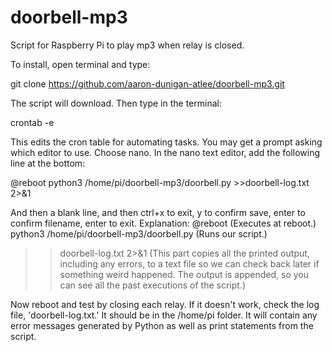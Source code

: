 # doorbell-mp3
Script for Raspberry Pi to play mp3 when relay is closed.

To install, open terminal and type:

git clone https://github.com/aaron-dunigan-atlee/doorbell-mp3.git

The script will download.  Then type in the terminal:

crontab -e

This edits the cron table for automating tasks.  You may get a prompt asking which editor to use.  Choose nano.
In the nano text editor, add the following line at the bottom:

@reboot python3 /home/pi/doorbell-mp3/doorbell.py >>doorbell-log.txt 2>&1

And then a blank line, and then ctrl+x to exit, y to confirm save, enter to confirm filename, enter to exit.
Explanation:
@reboot (Executes at reboot.)
python3 /home/pi/doorbell-mp3/doorbell.py (Runs our script.)
>>doorbell-log.txt 2>&1 (This part copies all the printed output, including any errors, to a text file so we can check back later if something weird happened. The output is appended, so you can see all the past executions of the script.)

Now reboot and test by closing each relay.
If it doesn't work, check the log file, 'doorbell-log.txt.'  It should be in the /home/pi folder.  It will contain any error messages generated by Python as well as print statements from the script.
